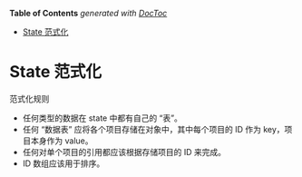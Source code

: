 <!-- START doctoc generated TOC please keep comment here to allow auto update -->
<!-- DON'T EDIT THIS SECTION, INSTEAD RE-RUN doctoc TO UPDATE -->
**Table of Contents**  *generated with [DocToc](https://github.com/thlorenz/doctoc)*

- [State 范式化](#state-%E8%8C%83%E5%BC%8F%E5%8C%96)

<!-- END doctoc generated TOC please keep comment here to allow auto update -->

# State 范式化

范式化规则

- 任何类型的数据在 state 中都有自己的 “表”。
- 任何 “数据表” 应将各个项目存储在对象中，其中每个项目的 ID 作为 key，项目本身作为 value。
- 任何对单个项目的引用都应该根据存储项目的 ID 来完成。
- ID 数组应该用于排序。